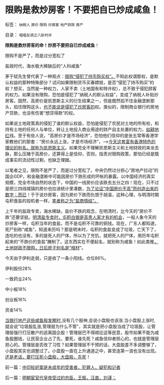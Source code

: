 # 限购是救炒房客！不要把自已炒成咸鱼！

标签： `纳税人` `房价` `限购` `炒房客` `地产财政` `房产` 

目录： `唱唱反调之八卦时评`

**限购是救炒房客的命！炒房不要把自已炒成咸鱼**！

限购不是严了，而是过分宽松了

盐政时代，海水极大稀缺后的“人科咸鱼”



茅于轼先生曾代表了一种观点：[限购“侵犯了持币购买权”。](../../../2011/11/15/茅于轼限购侵犯论不成立，行政限购天经地义.md)不知此权谓那权，是默认权益的那种特殊部分？试问如果限制货币买春嫖妓，是否“侵犯了持币购买”的权？想买，当然是一种权力，人家不卖（土地国有和特许权），总不致于侵犯顾客的权力。如果没有限购，恐怕是侵犯了“纳税人的默认权益”，变成了纳税人补贴炒房客。固然，高房价是凯恩斯主义的衍生结果之一，但是既然掐不住金融垄断那头，掐住限购这头，[也不能说是侵犯了炒房客的](../../../2010/4/20/炒房客们，“冬天来了，春天还会远吗？”.md)权。类似的，限制商业银行的房地产贷款，也没有伤害“想贷得款”的权。

如果说土地政策真的侵犯了谁的默认权益，恐怕是侵犯了农民对土地的所有权，和持有土地的任何人与单位，转让土地投入商业用途的财产自主处置的权力，[如耕地红](../../../2009/1/8/中国粮食安全与耕地红线毫无关系.md)线。至于有些人说，“高房价才是市场经济”，恐怕他们信仰的是张五常等香港学家教他们的那套：“房价永远上涨，才是市场经济”，——>[今天这套富有香港特色的理论的别名，就称为凯恩斯主义](../../../2008/11/28/从房价成本结构看经济危机有多致命.md)。如果完全不理解凯恩斯主义和土地财政的来龙去脉，那么压赌于高房价，还算得上是信仰，否则，指责对限购政策，那怕已经是既成事实的流动性过剩，也缺乏理据。

以笔者之见，限购不是严了，而是过分宽松了。中央仍然过分担心“房地产拉动”的国企GDP，和金融垄断中可能因房价下跌形成的坏帐的暴露。以中国经济的真实规模，完全市场自然的状态下，中国的一线房价应该跌去五分之四！现在，只不过是把三四线城镇的房价也拉进统计里凑数，[为了论证“中国房价不高”而创造出来的数字；而已](../../../2012/5/27/三驾马车没有拉动过增长,“唱衰中国”的可能是真相.md)！于于说炒房客，因为房价下跌而仇恨于胡温，这种心理，与明清时期屯积食盐的投机者一样，[笔者称之为“盐商情结”。](../../../2013/2/16/焦大情结，盐商情结，包税人情结.md)

上千年的盐政专卖，海水稀缺，盐价不跌的观念，在明清时，比今天的“房价不跌”还要坚挺。[明清盐专卖时，屯积白银是高贵人家才有的机会](../../../2008/11/3/亡于内需不振！今天仍是明朝吗？.md)，一般人象今天的炒房客一样，屯积当年的食盐，而不是屯积不可靠的铜钱。现在，广东人都知道，死尸别称“咸鱼”，知道来历吗？那是明末时，屯积的食盐变成了垃圾，亡天下了，连吃的也没有，多的是死人的尸体，所以为了充饥，就把死人的尸体，用历年屯积起来的“不跌价的食盐”腌制了。这东西实在不便起名，就别称为咸鱼！如此类推[，土地财政不限购，日后房子别名是“棺材](../../../2013/2/7/“限购”政策用意和最危险的饥渴症.md)”。

今天由于伊利走弱，只是收了一条小阳线。仓位86%。

伊利股份28%

一致药业24%

中小板18%

创业板16%

资金14%

[当银行地产这些咸鱼股发腥时,](../../../2012/11/17/上市公司股价刚性与散户化的边际均衡.md)没有几个股神,会说小盘股也该涨.当小盘股上涨时,就会说"垃圾股乱涨,管理层为什么不管"，其实就是把小盘股当成了垃圾股，让管理层强行打压散户的逃离国企股！管理层巴不得顺应这等民意，股市如果不能为咸鱼股圈钱，让民营企业占了先，要死，谁先死？咸鱼信仰者担心的，也就是管理层担心的。管理层是否改了习性？如果管理层不干预的话，大盘股差不多调整够了，小盘股其实也调整过了。小盘股一直在上升通道之中，甚至连第一浪也没有出现。[还是老话，要打压死小盘股，大盘股，先死](../../../2012/4/24/强盗逻辑正在制造空前的金融危机和经济危机.md)！

前一篇：[中印轮奸案是未成年的受害者，犯罪人，疑犯和记者](../../../2013/2/25/中印轮奸案是未成年的受害者，犯罪人，疑犯和记者.md)

后一篇：[明朝宦官代皇帝受过的忠臣，王振，汪直，刘谨；](../../../2013/2/26/明朝宦官代皇帝受过的忠臣，王振，汪直，刘谨；.md)